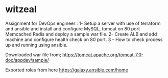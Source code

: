 # witzeal
Assignment for DevOps engineer :
1- Setup a server with use of terraform and ansible and install and configure MySQL, tomcat on 80 port Memcached Redis and deploy a sample war file.
2- Create ALB and add machine and configure health check on 80 port.
3 - How to check process up and running using ansible.
 




Downloaded  war file from;
https://tomcat.apache.org/tomcat-7.0-doc/appdev/sample/

Exported roles from here 
https://galaxy.ansible.com/home
